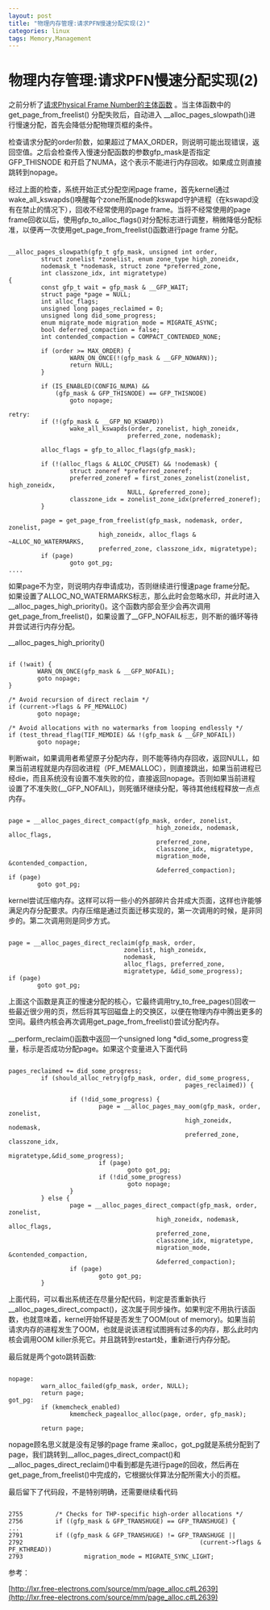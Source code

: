```yaml
---
layout: post
title: "物理内存管理:请求PFN慢速分配实现(2)"
categories: linux
tags: Memory,Management
---
```

物理内存管理:请求PFN慢速分配实现(2)
===============================

之前分析了[请求Physical Frame Number的主体函数](http://lzz5235.github.io/2015/03/24/pfn1.html) 。当主体函数中的get_page_from_freelist() 分配失败后，自动进入 __alloc_pages_slowpath()进行慢速分配，首先会降低分配物理页框的条件。

检查请求分配的order阶数，如果超过了MAX_ORDER，则说明可能出现错误，返回空值。之后会检查传入慢速分配函数的参数gfp_mask是否指定GFP_THISNODE 和开启了NUMA，这个表示不能进行内存回收。如果成立则直接跳转到nopage。

经过上面的检查，系统开始正式分配空闲page frame，首先kernel通过wake_all_kswapds()唤醒每个zone所属node的kswapd守护进程（在kswapd没有在禁止的情况下），回收不经常使用的page frame。当将不经常使用的page frame回收以后，使用gfp_to_alloc_flags()对分配标志进行调整，稍微降低分配标准，以便再一次使用get_page_from_freelist()函数进行page frame 分配。

<pre><code>
__alloc_pages_slowpath(gfp_t gfp_mask, unsigned int order,
         struct zonelist *zonelist, enum zone_type high_zoneidx,
         nodemask_t *nodemask, struct zone *preferred_zone,
         int classzone_idx, int migratetype)
{
         const gfp_t wait = gfp_mask & __GFP_WAIT;
         struct page *page = NULL;
         int alloc_flags;
         unsigned long pages_reclaimed = 0;
         unsigned long did_some_progress;
         enum migrate_mode migration_mode = MIGRATE_ASYNC;
         bool deferred_compaction = false;
         int contended_compaction = COMPACT_CONTENDED_NONE;
 
         if (order >= MAX_ORDER) {
                 WARN_ON_ONCE(!(gfp_mask & __GFP_NOWARN));
                 return NULL;
         }
 
         if (IS_ENABLED(CONFIG_NUMA) &&
             (gfp_mask & GFP_THISNODE) == GFP_THISNODE)
                 goto nopage;
 
retry:
         if (!(gfp_mask & __GFP_NO_KSWAPD))
                 wake_all_kswapds(order, zonelist, high_zoneidx,
                                 preferred_zone, nodemask);
 
         alloc_flags = gfp_to_alloc_flags(gfp_mask);
 
         if (!(alloc_flags & ALLOC_CPUSET) && !nodemask) {
                 struct zoneref *preferred_zoneref;
                 preferred_zoneref = first_zones_zonelist(zonelist, high_zoneidx,
                                 NULL, &preferred_zone);
                 classzone_idx = zonelist_zone_idx(preferred_zoneref);
         }
 
         page = get_page_from_freelist(gfp_mask, nodemask, order, zonelist,
                         high_zoneidx, alloc_flags & ~ALLOC_NO_WATERMARKS,
                         preferred_zone, classzone_idx, migratetype);
         if (page)
                 goto got_pg;
....
</code></pre>

如果page不为空，则说明内存申请成功，否则继续进行慢速page frame分配。
如果设置了ALLOC_NO_WATERMARKS标志，那么此时会忽略水印，并此时进入__alloc_pages_high_priority()。这个函数内部会至少会再次调用get_page_from_freelist()，如果设置了__GFP_NOFAIL标志，则不断的循环等待并尝试进行内存分配。

__alloc_pages_high_priority()

<pre><code>
if (!wait) {
        WARN_ON_ONCE(gfp_mask & __GFP_NOFAIL);
        goto nopage;
}
 
/* Avoid recursion of direct reclaim */
if (current->flags & PF_MEMALLOC)
        goto nopage;
 
/* Avoid allocations with no watermarks from looping endlessly */
if (test_thread_flag(TIF_MEMDIE) && !(gfp_mask & __GFP_NOFAIL))
        goto nopage;
</code></pre>

判断wait，如果调用者希望原子分配内存，则不能等待内存回收，返回NULL，如果当前进程就是内存回收进程（PF_MEMALLOC），则直接跳出，如果当前进程已经die，而且系统没有设置不准失败的位，直接返回nopage。否则如果当前进程设置了不准失败(__GFP_NOFAIL)，则死循环继续分配，等待其他线程释放一点点内存。

<pre><code>
page = __alloc_pages_direct_compact(gfp_mask, order, zonelist,
                                         high_zoneidx, nodemask, alloc_flags,
                                         preferred_zone,
                                         classzone_idx, migratetype,
                                         migration_mode, &contended_compaction,
                                         &deferred_compaction);
if (page)
        goto got_pg;
</code></pre>

kernel尝试压缩内存。这样可以将一些小的外部碎片合并成大页面，这样也许能够满足内存分配要求。内存压缩是通过页面迁移实现的，第一次调用的时候，是非同步的。第二次调用则是同步方式。

<pre><code>
page = __alloc_pages_direct_reclaim(gfp_mask, order,
                                zonelist, high_zoneidx,
                                nodemask,
                                alloc_flags, preferred_zone,
                                migratetype, &did_some_progress);
if (page)
        goto got_pg;
</code></pre>

上面这个函数是真正的慢速分配的核心，它最终调用try_to_free_pages()回收一些最近很少用的页，然后将其写回磁盘上的交换区，以便在物理内存中腾出更多的空间。最终内核会再次调用get_page_from_freelist()尝试分配内存。

__perform_reclaim()函数中返回一个unsigned long *did_some_progress变量，标示是否成功分配page。如果这个变量进入下面代码

<pre><code>
pages_reclaimed += did_some_progress;
         if (should_alloc_retry(gfp_mask, order, did_some_progress,
                                                 pages_reclaimed)) {
 
                 if (!did_some_progress) {
                         page = __alloc_pages_may_oom(gfp_mask, order, zonelist,
                                                 high_zoneidx, nodemask,
                                                 preferred_zone, classzone_idx,
                                                 migratetype,&did_some_progress);
                         if (page)
                                 goto got_pg;
                         if (!did_some_progress)
                                 goto nopage;
                 }
         } else {
                 page = __alloc_pages_direct_compact(gfp_mask, order, zonelist,
                                         high_zoneidx, nodemask, alloc_flags,
                                         preferred_zone,
                                         classzone_idx, migratetype,
                                         migration_mode, &contended_compaction,
                                         &deferred_compaction);
                 if (page)
                         goto got_pg;
         }
</code></pre>
上面代码，可以看出系统还在尽量分配代码，判定是否重新执行__alloc_pages_direct_compact()，这次属于同步操作。如果判定不用执行该函数，也就意味着，kernel开始怀疑是否发生了OOM(out of memory)。如果当前请求内存的进程发生了OOM，也就是说该进程试图拥有过多的内存，那么此时内核会调用OOM killer杀死它。并且跳转到restart处，重新进行内存分配。

最后就是两个goto跳转函数:

<pre><code>
nopage:
         warn_alloc_failed(gfp_mask, order, NULL);
         return page;
got_pg:
         if (kmemcheck_enabled)
                 kmemcheck_pagealloc_alloc(page, order, gfp_mask);
 
         return page;
</code></pre>

nopage顾名思义就是没有足够的page frame 来alloc，got_pg就是系统分配到了page，我们跳转到__alloc_pages_direct_compact()和__alloc_pages_direct_reclaim()中看到都是先进行page的回收，然后再在get_page_from_freelist()中完成的，它根据伙伴算法分配所需大小的页框。

最后留下了代码段，不是特别明确，还需要继续看代码

<pre><code>
2755         /* Checks for THP-specific high-order allocations */
2756         if ((gfp_mask & GFP_TRANSHUGE) == GFP_TRANSHUGE) {
...
2791         if ((gfp_mask & GFP_TRANSHUGE) != GFP_TRANSHUGE ||
2792                                                 (current->flags & PF_KTHREAD))
2793                 migration_mode = MIGRATE_SYNC_LIGHT;
</code></pre>
 

 

 

参考：

[http://lxr.free-electrons.com/source/mm/page_alloc.c#L2639](http://lxr.free-electrons.com/source/mm/page_alloc.c#L2639)
